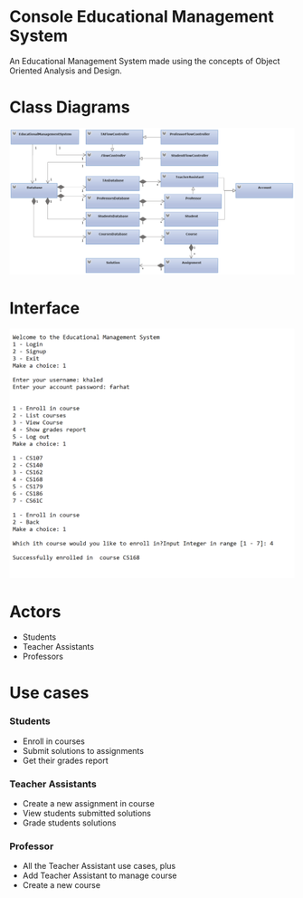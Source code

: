 # Console Educational Management System
An Educational Management System made using the concepts of Object Oriented Analysis and Design.

# Class Diagrams
![alt text](https://raw.githubusercontent.com/Khaled-Farhat/Console-Educational-Management-System/master/Class%20Diagram.png)

# Interface
![alt text](https://raw.githubusercontent.com/Khaled-Farhat/Console-Educational-Management-System/master/Interface.png)

# Actors
* Students
* Teacher Assistants
* Professors

# Use cases
### Students
* Enroll in courses
* Submit solutions to assignments
* Get their grades report
### Teacher Assistants
* Create a new assignment in course
* View students submitted solutions
* Grade students solutions
### Professor
* All the Teacher Assistant use cases, plus
* Add Teacher Assistant to manage course
* Create a new course
